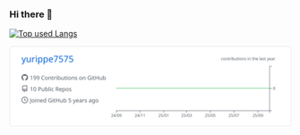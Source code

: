 ### Hi there 👋

<!--
**yurippe7575/yurippe7575** is a ✨ _special_ ✨ repository because its `README.md` (this file) appears on your GitHub profile.

Here are some ideas to get you started:

- 🔭 I’m currently working on ...
- 🌱 I’m currently learning ...
- 👯 I’m looking to collaborate on ...
- 🤔 I’m looking for help with ...
- 💬 Ask me about ...
- 📫 How to reach me: ...
- 😄 Pronouns: ...
- ⚡ Fun fact: ...
-->


<!-- ソースコード統計 -->
[![Top used Langs](https://github-readme-stats.vercel.app/api/top-langs/?username=yurippe7575&layout=compact&theme=tokyonight)](https://github.com/yurippe7575/)


[![](https://raw.githubusercontent.com/yurippe7575/yurippe7575/main/profile-summary-card-output/github/0-profile-details.svg)](https://github.com/vn7n24fzkq/github-profile-summary-cards)
   
